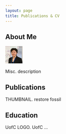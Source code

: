 ```yaml
---
layout: page
title: Publications & CV
---
```


## About Me

![image tooltip here](/assets/Profile_May2023-TINY.png)

Misc. description

## Publications

THUMBNAIL. restore fossil

## Education

UofC LOGO. UofC ...
